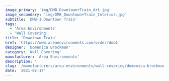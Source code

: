 ```yaml
---
image_primary: 'img/DMB_Downtown+Train_Art.jpg'
image_secondary: 'img/DMB_Downtown+Train_Interior.jpg'
subtitle: 'DMB-1 Downtown Train'
tags:
  - 'Area Environments'
  - 'Wall Covering'
title: 'Downtown Train'
href: 'https://www.areaenvironments.com/order/dmb1'
designer: 'Domenica Brockman'
category: 'Wall Covering'
manufacturer: 'Area Environments'
description: ''
slug: '/manufacturers/area-environments/wall-covering/domenica-brockman-downtown-train'
date: '2021-02-17'
---
```

